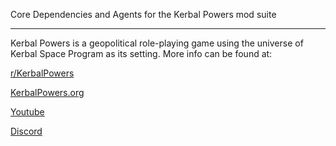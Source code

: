 Core Dependencies and Agents for the Kerbal Powers mod suite

-------------------------------------------------------

Kerbal Powers is a geopolitical role-playing game using the universe of Kerbal Space Program as its setting. More info can be found at:

[r/KerbalPowers](https://old.reddit.com/r/KerbalPowers/)

[KerbalPowers.org](https://wiki.kerbalpowers.org/)

[Youtube](https://www.youtube.com/@KerbalPowers)

[Discord](https://discord.gg/ujB29GKx3C)
